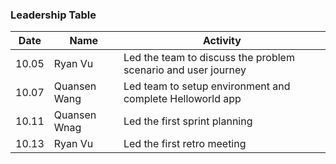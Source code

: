 ### Leadership Table
| Date | Name | Activity |
| --- | --- | --- |
| 10.05 | Ryan Vu | Led the team to discuss the problem scenario and user journey |
| 10.07 | Quansen Wang | Led team to setup environment and complete Helloworld app |
| 10.11 | Quansen Wnag | Led the first sprint planning |
| 10.13 | Ryan Vu | Led the first retro meeting |